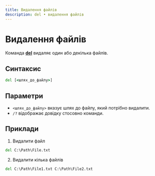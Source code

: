 ```yaml
---
title: Видалення файлів
description: del • видалення файлів
---
```


# Видалення файлів

Команда **[del](https://docs.microsoft.com/en-us/windows-server/administration/windows-commands/del 'Microsoft Dosc')** видаляє один або декілька файлів.

## Синтаксис

```cmd
del [<шлях_до_файлу>]
```

## Параметри

- `<шлях_до_файлу>` вказує шлях до файлу, який потрібно видалити.
- `/?` відображає довідку стосовно команди.

## Приклади

1. Видалити файл

```cmd
del C:\Path\File.txt
```

2. Видалити кілька файлів

```cmd
del C:\Path\File1.txt C:\Path\File2.txt
```
